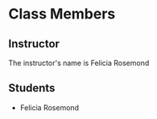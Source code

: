 # Class Members

## Instructor

The instructor's name is Felicia Rosemond

## Students

* Felicia Rosemond
